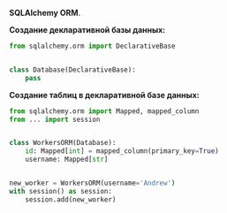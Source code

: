 **SQLAlchemy ORM**.

**Создание декларативной базы данных:**

```Python
from sqlalchemy.orm import DeclarativeBase


class Database(DeclarativeBase):
	pass
```

**Создание таблиц в декларативной базе данных:**

```Python
from sqlalchemy.orm import Mapped, mapped_column
from ... import session


class WorkersORM(Database):
	id: Mapped[int] = mapped_column(primary_key=True)
	username: Mapped[str]


new_worker = WorkersORM(username='Andrew')
with session() as session:
	session.add(new_worker)
```